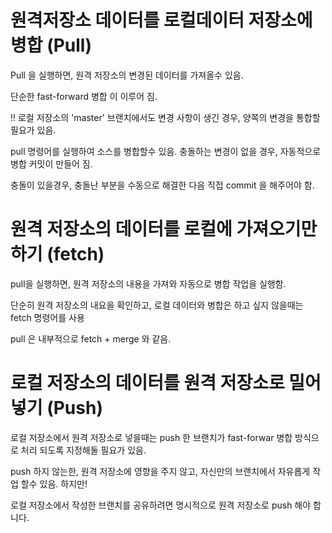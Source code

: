 # 원격저장소 데이터를 로컬데이터 저장소에 병합 (Pull) 







Pull 을 실행하면, 원격 저장소의 변경된 데이터를 가져올수 있음. 

단순한 fast-forward 병합 이 이루어 짐. 





!! 로컬 저장소의 'master' 브랜치에서도 변경 사항이 생긴 경우, 양쪽의 변경을 통합할 필요가 있음. 



pull 명령어를 실행하여 소스를 병합할수 있음. 충돌하는 변경이 없을 경우, 자동적으로 병합 커밋이 만들어 짐. 

충돌이 있을경우, 충돌난 부분을 수동으로 해결한 다음 직접 commit 을 해주어야 함. 





# 원격 저장소의 데이터를 로컬에 가져오기만 하기 (fetch)



pull을 실행하면, 원격 저장소의 내용을 가져와 자동으로 병합 작업을 실행함. 

단순히 원격 저장소의 내요을 확인하고, 로컬 데이터와 병합은 하고 싶지 않을때는 fetch 명령어를 사용 



pull 은 내부적으로 fetch + merge 와 같음. 





# 로컬 저장소의 데이터를 원격 저장소로 밀어넣기 (Push) 



로컬 저장소에서 원격 저장소로 넣을때는 push 한 브랜치가 fast-forwar 병합 방식으로 처리 되도록 지정해둘 필요가 있음. 



push 하지 않는한, 원격 저장소에 영향을 주지 않고, 자신만의 브랜치에서 자유롭게 작업 할수 있음. 하지만! 



로컬 저장소에서 작성한 브랜치를 공유하려면 명시적으로 원격 저장소로 push 해야 합니다. 




